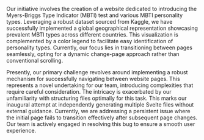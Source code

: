 Our initiative involves the creation of a website dedicated to introducing the Myers-Briggs Type Indicator (MBTI) test and various MBTI personality types. Leveraging a robust dataset sourced from Kaggle, we have successfully implemented a global geographical representation showcasing prevalent MBTI types across different countries. This visualization is complemented by a color legend to facilitate easy identification of personality types. Currently, our focus lies in transitioning between pages seamlessly, opting for a dynamic change-page approach rather than conventional scrolling.

Presently, our primary challenge revolves around implementing a robust mechanism for successfully navigating between website pages. This represents a novel undertaking for our team, introducing complexities that require careful consideration. The intricacy is exacerbated by our unfamiliarity with structuring files optimally for this task. This marks our inaugural attempt at independently generating multiple Svelte files without external guidance. Currently, we are addressing a persistent issue where the initial page fails to transition effectively after subsequent page changes. Our team is actively engaged in resolving this bug to ensure a smooth user experience.